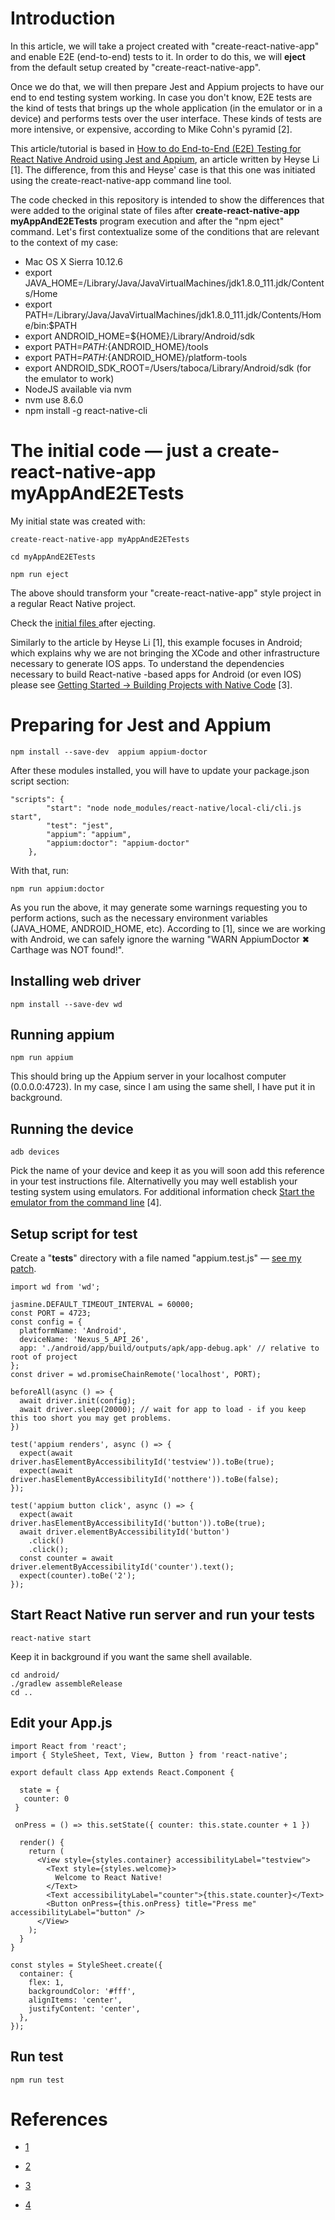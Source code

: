 # Introduction

In this article, we will take a project created with "create-react-native-app" and enable E2E (end-to-end) tests to it. In order to do this, we will **eject** from the default setup created by "create-react-native-app".

Once we do that, we will then prepare Jest and Appium projects to have our end to end testing system working. In case you don't know, E2E tests are the kind of tests that brings up the whole application (in the emulator or in a device) and performs tests over the user interface. These kinds of tests are more intensive, or expensive, according to Mike Cohn's pyramid [2].  

This article/tutorial is based in [How to do End-to-End (E2E) Testing for React Native Android using Jest and Appium](https://medium.com/front-end-hacking/how-to-do-end-to-end-e2e-testing-for-react-native-android-using-jest-and-appium-27d75e4d831b), an article written by Heyse Li [1]. The difference, from this and Heyse' case is that this one was initiated using the create-react-native-app command line tool.

The code checked in this repository is intended to show the differences that were added to the original state of files after **create-react-native-app myAppAndE2ETests** program execution and after the "npm eject" command. Let's first contextualize some of the conditions that are relevant to the context of my case:

* Mac OS X Sierra 10.12.6
* export JAVA_HOME=/Library/Java/JavaVirtualMachines/jdk1.8.0_111.jdk/Contents/Home
* export PATH=/Library/Java/JavaVirtualMachines/jdk1.8.0_111.jdk/Contents/Home/bin:$PATH
* export ANDROID_HOME=${HOME}/Library/Android/sdk
* export PATH=${PATH}:${ANDROID_HOME}/tools
* export PATH=${PATH}:${ANDROID_HOME}/platform-tools
* export ANDROID_SDK_ROOT=/Users/taboca/Library/Android/sdk (for the emulator to work)
* NodeJS available via nvm
* nvm use 8.6.0
* npm install -g react-native-cli

# The initial code — just a create-react-native-app myAppAndE2ETests

My initial state was created with:

```
create-react-native-app myAppAndE2ETests
```

```
cd myAppAndE2ETests
```

```
npm run eject
```

The above should transform your "create-react-native-app" style project in a regular React Native project.

Check the [initial files ](https://github.com/taboca/doc-js-example-create-react-native-and-e2e-jest-appium/commit/bf6beecd1a09f44f8a6b3c4d610d2ce4c0203097) after ejecting.

Similarly to the article by Heyse Li [1], this example focuses in Android; which explains why we are not bringing the XCode and other infrastructure necessary to generate IOS apps. To understand the dependencies necessary to build React-native -based apps for Android (or even IOS) please see [Getting Started -> Building Projects with Native Code](https://facebook.github.io/react-native/docs/getting-started.html) [3].

# Preparing for Jest and Appium

```
npm install --save-dev  appium appium-doctor
```

After these modules installed, you will have to update your package.json script section:

```
"scripts": {
		"start": "node node_modules/react-native/local-cli/cli.js start",
		"test": "jest",
		"appium": "appium",
		"appium:doctor": "appium-doctor"
	},
```

With that, run:

```
npm run appium:doctor
```

As you run the above, it may generate some warnings requesting you to perform actions, such as the necessary environment variables (JAVA_HOME, ANDROID_HOME, etc). According to [1], since we are working with Android, we can safely ignore the warning "WARN AppiumDoctor ✖ Carthage was NOT found!".

## Installing web driver

```
npm install --save-dev wd
```

## Running appium

```
npm run appium
```

This should bring up the Appium server in your localhost computer (0.0.0.0:4723). In my case, since I am using the same shell, I have put it in background.

## Running the device

```
adb devices
```

Pick the name of your device and keep it as you will soon add this reference in your test instructions file.  Alternativelly you may well establish your testing system using emulators. For additional information check [Start the emulator from the command line](https://developer.android.com/studio/run/emulator-commandline) [4].

## Setup script for test

Create a "__tests__" directory with a file named "appium.test.js" — [see my patch](https://github.com/taboca/doc-js-react-native-e2e-tests/commit/c56033c3ee47479a349c96061d9df5f97c6645dc).

```
import wd from 'wd';

jasmine.DEFAULT_TIMEOUT_INTERVAL = 60000;
const PORT = 4723;
const config = {
  platformName: 'Android',
  deviceName: 'Nexus_5_API_26',
  app: './android/app/build/outputs/apk/app-debug.apk' // relative to root of project
};
const driver = wd.promiseChainRemote('localhost', PORT);

beforeAll(async () => {
  await driver.init(config);
  await driver.sleep(20000); // wait for app to load - if you keep this too short you may get problems.
})

test('appium renders', async () => {
  expect(await driver.hasElementByAccessibilityId('testview')).toBe(true);
  expect(await driver.hasElementByAccessibilityId('notthere')).toBe(false);
});

test('appium button click', async () => {
  expect(await driver.hasElementByAccessibilityId('button')).toBe(true);
  await driver.elementByAccessibilityId('button')
    .click()
    .click();
  const counter = await driver.elementByAccessibilityId('counter').text();
  expect(counter).toBe('2');
});

```

## Start React Native run server and run your tests  

```
react-native start
```

Keep it in background if you want the same shell available.

```
cd android/
./gradlew assembleRelease
cd ..
```

## Edit your App.js

```
import React from 'react';
import { StyleSheet, Text, View, Button } from 'react-native';

export default class App extends React.Component {

  state = {
   counter: 0
 }

 onPress = () => this.setState({ counter: this.state.counter + 1 })

  render() {
    return (
      <View style={styles.container} accessibilityLabel="testview">
        <Text style={styles.welcome}>
          Welcome to React Native!
        </Text>
        <Text accessibilityLabel="counter">{this.state.counter}</Text>
        <Button onPress={this.onPress} title="Press me" accessibilityLabel="button" />
      </View>
    );
  }
}

const styles = StyleSheet.create({
  container: {
    flex: 1,
    backgroundColor: '#fff',
    alignItems: 'center',
    justifyContent: 'center',
  },
});

```

## Run test

```
npm run test
```

# References

* [1](https://medium.com/front-end-hacking/how-to-do-end-to-end-e2e-testing-for-react-native-android-using-jest-and-appium-27d75e4d831b)

* [2](https://www.mountaingoatsoftware.com/blog/the-forgotten-layer-of-the-test-automation-pyramid)

* [3](https://facebook.github.io/react-native/docs/getting-started.html)

* [4](https://developer.android.com/studio/run/emulator-commandline)
